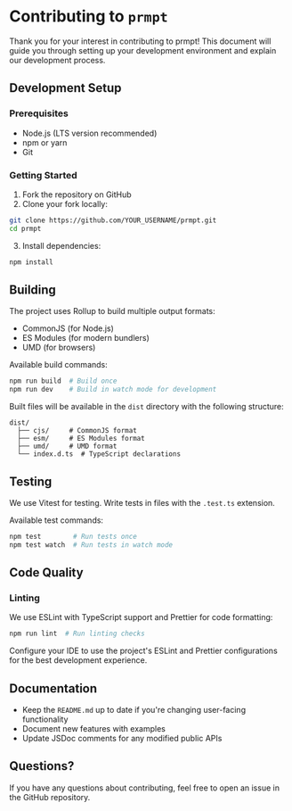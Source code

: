 # Contributing to `prmpt`

Thank you for your interest in contributing to prmpt! This document will guide
you through setting up your development environment and explain our development
process.

## Development Setup

### Prerequisites

- Node.js (LTS version recommended)
- npm or yarn
- Git

### Getting Started

1. Fork the repository on GitHub
2. Clone your fork locally:

```bash
git clone https://github.com/YOUR_USERNAME/prmpt.git
cd prmpt
```

3. Install dependencies:

```bash
npm install
```

## Building

The project uses Rollup to build multiple output formats:

- CommonJS (for Node.js)
- ES Modules (for modern bundlers)
- UMD (for browsers)

Available build commands:

```bash
npm run build  # Build once
npm run dev    # Build in watch mode for development
```

Built files will be available in the `dist` directory with the following
structure:

```
dist/
  ├── cjs/     # CommonJS format
  ├── esm/     # ES Modules format
  ├── umd/     # UMD format
  └── index.d.ts  # TypeScript declarations
```

## Testing

We use Vitest for testing. Write tests in files with the `.test.ts` extension.

Available test commands:

```bash
npm test        # Run tests once
npm test watch  # Run tests in watch mode
```

## Code Quality

### Linting

We use ESLint with TypeScript support and Prettier for code formatting:

```bash
npm run lint  # Run linting checks
```

Configure your IDE to use the project's ESLint and Prettier configurations for
the best development experience.

## Documentation

- Keep the `README.md` up to date if you're changing user-facing functionality
- Document new features with examples
- Update JSDoc comments for any modified public APIs

## Questions?

If you have any questions about contributing, feel free to open an issue in the
GitHub repository.
